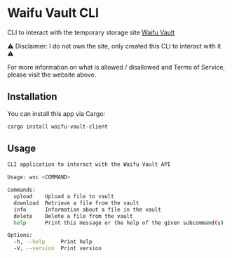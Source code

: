 # Waifu Vault CLI

CLI to interact with the temporary storage site [Waifu Vault](https://waifuvault.moe/)

:warning: Disclaimer: I do not own the site, only created this CLI to interact with it :warning:

For more information on what is allowed / disallowed and Terms of Service, please visit the website above.

## Installation 

You can install this app via Cargo:

```bash
cargo install waifu-vault-client
```

## Usage

```bash
CLI application to interact with the Waifu Vault API

Usage: wvc <COMMAND>

Commands:
  upload    Upload a file to vault
  download  Retrieve a file from the vault
  info      Information about a file in the vault
  delete    Delete a file from the vault
  help      Print this message or the help of the given subcommand(s)

Options:
  -h, --help     Print help
  -V, --version  Print version
```
